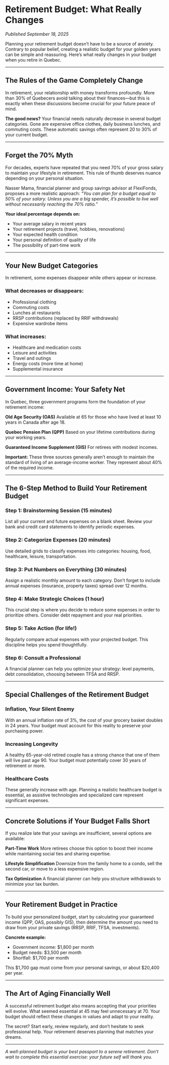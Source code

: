 # Retirement Budget: What Really Changes

*Published September 18, 2025*

Planning your retirement budget doesn’t have to be a source of anxiety. Contrary to popular belief, creating a realistic budget for your golden years can be simple and reassuring. Here’s what really changes in your budget when you retire in Quebec.

---

## The Rules of the Game Completely Change

In retirement, your relationship with money transforms profoundly. More than 30% of Quebecers avoid talking about their finances—but this is exactly when these discussions become crucial for your future peace of mind.

**The good news?** Your financial needs naturally decrease in several budget categories. Gone are expensive office clothes, daily business lunches, and commuting costs. These automatic savings often represent 20 to 30% of your current budget.

---

## Forget the 70% Myth

For decades, experts have repeated that you need 70% of your gross salary to maintain your lifestyle in retirement. This rule of thumb deserves nuance depending on your personal situation.

Nasser Mama, financial planner and group savings advisor at FlexiFonds, proposes a more realistic approach: *“You can plan for a budget equal to 50% of your salary. Unless you are a big spender, it’s possible to live well without necessarily reaching the 70% ratio.”*

**Your ideal percentage depends on:**

* Your average salary in recent years
* Your retirement projects (travel, hobbies, renovations)
* Your expected health condition
* Your personal definition of quality of life
* The possibility of part-time work

---

## Your New Budget Categories

In retirement, some expenses disappear while others appear or increase.

### What decreases or disappears:

* Professional clothing
* Commuting costs
* Lunches at restaurants
* RRSP contributions (replaced by RRIF withdrawals)
* Expensive wardrobe items

### What increases:

* Healthcare and medication costs
* Leisure and activities
* Travel and outings
* Energy costs (more time at home)
* Supplemental insurance

---

## Government Income: Your Safety Net

In Quebec, three government programs form the foundation of your retirement income:

**Old Age Security (OAS)**
Available at 65 for those who have lived at least 10 years in Canada after age 18.

**Quebec Pension Plan (QPP)**
Based on your lifetime contributions during your working years.

**Guaranteed Income Supplement (GIS)**
For retirees with modest incomes.

**Important:** These three sources generally aren’t enough to maintain the standard of living of an average-income worker. They represent about 40% of the required income.

---

## The 6-Step Method to Build Your Retirement Budget

### Step 1: Brainstorming Session (15 minutes)

List all your current and future expenses on a blank sheet. Review your bank and credit card statements to identify periodic expenses.

### Step 2: Categorize Expenses (20 minutes)

Use detailed grids to classify expenses into categories: housing, food, healthcare, leisure, transportation.

### Step 3: Put Numbers on Everything (30 minutes)

Assign a realistic monthly amount to each category. Don’t forget to include annual expenses (insurance, property taxes) spread over 12 months.

### Step 4: Make Strategic Choices (1 hour)

This crucial step is where you decide to reduce some expenses in order to prioritize others. Consider debt repayment and your real priorities.

### Step 5: Take Action (for life!)

Regularly compare actual expenses with your projected budget. This discipline helps you spend thoughtfully.

### Step 6: Consult a Professional

A financial planner can help you optimize your strategy: level payments, debt consolidation, choosing between TFSA and RRSP.

---

## Special Challenges of the Retirement Budget

### Inflation, Your Silent Enemy

With an annual inflation rate of 3%, the cost of your grocery basket doubles in 24 years. Your budget must account for this reality to preserve your purchasing power.

### Increasing Longevity

A healthy 65-year-old retired couple has a strong chance that one of them will live past age 90. Your budget must potentially cover 30 years of retirement or more.

### Healthcare Costs

These generally increase with age. Planning a realistic healthcare budget is essential, as assistive technologies and specialized care represent significant expenses.

---

## Concrete Solutions if Your Budget Falls Short

If you realize late that your savings are insufficient, several options are available:

**Part-Time Work**
More retirees choose this option to boost their income while maintaining social ties and sharing expertise.

**Lifestyle Simplification**
Downsize from the family home to a condo, sell the second car, or move to a less expensive region.

**Tax Optimization**
A financial planner can help you structure withdrawals to minimize your tax burden.

---

## Your Retirement Budget in Practice

To build your personalized budget, start by calculating your guaranteed income (QPP, OAS, possibly GIS), then determine the amount you need to draw from your private savings (RRSP, RRIF, TFSA, investments).

**Concrete example:**

* Government income: \$1,800 per month
* Budget needs: \$3,500 per month
* Shortfall: \$1,700 per month

This \$1,700 gap must come from your personal savings, or about \$20,400 per year.

---

## The Art of Aging Financially Well

A successful retirement budget also means accepting that your priorities will evolve. What seemed essential at 45 may feel unnecessary at 70. Your budget should reflect these changes in values and adapt to your reality.

The secret? Start early, review regularly, and don’t hesitate to seek professional help. Your retirement deserves planning that matches your dreams.

---

*A well-planned budget is your best passport to a serene retirement. Don’t wait to complete this essential exercise: your future self will thank you.*